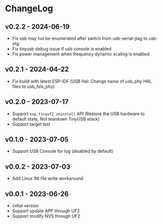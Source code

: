 # ChangeLog

## v0.2.2 - 2024-06-19

* Fix usb may not be enumerated after switch from usb-serial-jtag to usb-otg
* Fix tinyusb debug issue if usb console is enabled
* Fix power management when frequency dynamic scaling is enabled

## v0.2.1 - 2024-04-22

* Fix build with latest ESP-IDF (USB Hal: Change name of usb_phy HAL files to usb_fsls_phy)

## v0.2.0 - 2023-07-17

* Support `esp_tinyuf2_uninstall` API (Restore the USB hardware to default state, Not teardown TinyUSB stack)
* Support target test

## v0.1.0 - 2023-07-05

* Support USB Console for log (disabled by default)

## v0.0.2 - 2023-07-03

* Add Linux INI file write workaround

## v0.0.1 - 2023-06-26

* initial version
* Support update APP through UF2
* Support modify NVS through UF2
